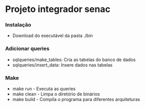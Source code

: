 # Projeto integrador senac

### Instalação

- Download do executável da pasta ./bin

### Adicionar queries

- sqlqueries/make_tables: Cria as tabelas do banco de dados
- sqlqueries/insert_data: Insere dados nas tabelas

### Make

- make run - Executa as queries
- make clean - Limpa o diretório de binários
- make build - Compila o programa para diferentes arquiteturas
